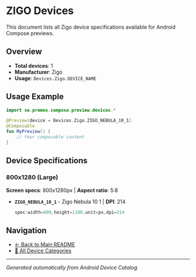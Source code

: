 # ZIGO Devices

This document lists all Zigo device specifications available for Android Compose previews.

## Overview

- **Total devices**: 1
- **Manufacturer**: Zigo
- **Usage**: `Devices.Zigo.DEVICE_NAME`

## Usage Example

```kotlin
import se.premex.compose.preview.devices.*

@Preview(device = Devices.Zigo.ZIGO_NEBULA_10_1)
@Composable
fun MyPreview() {
    // Your composable content
}
```

## Device Specifications

### 800x1280 (Large)

**Screen specs**: 800x1280px | **Aspect ratio**: 5:8

- **`ZIGO_NEBULA_10_1`** - Zigo Nebula 10 1 | **DPI**: 214
  ```kotlin
  spec:width=800,height=1280,unit=px,dpi=214
  ```

## Navigation

- [← Back to Main README](../../README.md)
- [📱 All Device Categories](../README.md)

---
*Generated automatically from Android Device Catalog*
